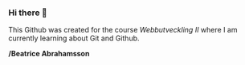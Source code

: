 ### Hi there 👋

This Github was created for the course *Webbutveckling II* where I am currently learning about Git and Github.

**/Beatrice Abrahamsson**
